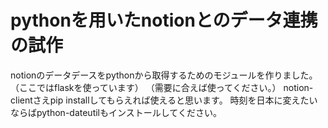 # pythonを用いたnotionとのデータ連携の試作
notionのデータデースをpythonから取得するためのモジュールを作りました。
（ここではflaskを使っています）
（需要に合えば使ってください。）
notion-clientさえpip installしてもらえれば使えると思います。
時刻を日本に変えたいならばpython-dateutilもインストールしてください。
